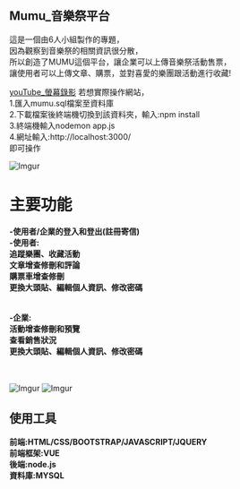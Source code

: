 ## Mumu_音樂祭平台

這是一個由6人小組製作的專題，<br>
因為觀察到音樂祭的相關資訊很分散，<br>
所以創造了MUMU這個平台，讓企業可以上傳音樂祭活動售票，<br>
讓使用者可以上傳文章、購票，並對喜愛的樂團跟活動進行收藏!<br>

[youTube_螢幕錄影](https://youtu.be/FghljwBt4tg)
若想實際操作網站，<br>
1.匯入mumu.sql檔案至資料庫<br>
2.下載檔案後終端機切換到該資料夾，輸入:npm install<br>
3.終端機輸入nodemon app.js<br>
4.網址輸入:http://localhost:3000/<br>
即可操作<br>

![Imgur](https://i.imgur.com/sEdSBQR.png)

# 主要功能
**-使用者/企業的登入和登出(註冊寄信)**<br> 
**-使用者:**<br> 
**追蹤樂團、收藏活動**<br>
**文章增查修刪和評論**<br>
**購票車增查修刪**<br>
**更換大頭貼、編輯個人資訊、修改密碼**<br><br><br>
**-企業:**<br> 
**活動增查修刪和預覽**<br> 
**查看銷售狀況**<br>
**更換大頭貼、編輯個人資訊、修改密碼**<br><br><br>

![Imgur](https://i.imgur.com/EelIBCQ.png)
![Imgur](https://i.imgur.com/gnRAZof.png)

## 使用工具
**前端:HTML/CSS/BOOTSTRAP/JAVASCRIPT/JQUERY** <br> 
**前端框架:VUE** <br> 
**後端:node.js** <br> 
**資料庫:MYSQL** <br> 
